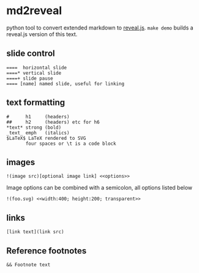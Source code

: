 # md2reveal
python tool to convert extended markdown to [reveal.js](https://github.com/hakimel/reveal.js). `make demo` builds a reveal.js version of this text.

## slide control
	====  horizontal slide
	====* vertical slide
	====+ slide pause
	==== [name] named slide, useful for linking

## text formatting
    #      h1     (headers) 
    ##     h2     (headers) etc for h6
	*text* strong (bold)
	_text_ emph   (italics)
	$LaTeX$ LaTeX rendered to SVG
	       four spaces or \t is a code block

## images
	!(image src)[optional image link] <<options>>
    
Image options can be combined with a semicolon, all options listed below

	!(foo.svg) <<width:400; height:200; transparent>>


## links
	[link text](link src)

## Reference footnotes
	&& Footnote text
	
